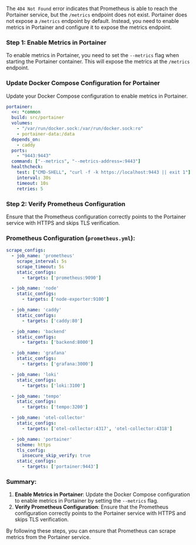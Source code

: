 The `404 Not Found` error indicates that Prometheus is able to reach the Portainer service, but the `/metrics` endpoint does not exist. Portainer does not expose a `/metrics` endpoint by default. Instead, you need to enable metrics in Portainer and configure it to expose the metrics endpoint.

### Step 1: Enable Metrics in Portainer

To enable metrics in Portainer, you need to set the `--metrics` flag when starting the Portainer container. This will expose the metrics at the `/metrics` endpoint.

### Update Docker Compose Configuration for Portainer

Update your Docker Compose configuration to enable metrics in Portainer.

```yaml
portainer:
  <<: *common
  build: src/portainer
  volumes:
    - "/var/run/docker.sock:/var/run/docker.sock:ro"
    - portainer-data:/data
  depends_on:
    - caddy
  ports:
    - "9443:9443"
  command: ["--metrics", "--metrics-address=:9443"]
  healthcheck:
    test: ["CMD-SHELL", "curl -f -k https://localhost:9443 || exit 1"]
    interval: 30s
    timeout: 10s
    retries: 5
```

### Step 2: Verify Prometheus Configuration

Ensure that the Prometheus configuration correctly points to the Portainer service with HTTPS and skips TLS verification.

### Prometheus Configuration (`prometheus.yml`):

```yaml
scrape_configs:
  - job_name: 'prometheus'
    scrape_interval: 5s
    scrape_timeout: 5s
    static_configs:
      - targets: ['prometheus:9090']

  - job_name: 'node'
    static_configs:
      - targets: ['node-exporter:9100']

  - job_name: 'caddy'
    static_configs:
      - targets: ['caddy:80']

  - job_name: 'backend'
    static_configs:
      - targets: ['backend:8000']

  - job_name: 'grafana'
    static_configs:
      - targets: ['grafana:3000']

  - job_name: 'loki'
    static_configs:
      - targets: ['loki:3100']

  - job_name: 'tempo'
    static_configs:
      - targets: ['tempo:3200']

  - job_name: 'otel-collector'
    static_configs:
      - targets: ['otel-collector:4317', 'otel-collector:4318']

  - job_name: 'portainer'
    scheme: https
    tls_config:
      insecure_skip_verify: true
    static_configs:
      - targets: ['portainer:9443']
```

### Summary:

1. **Enable Metrics in Portainer**: Update the Docker Compose configuration to enable metrics in Portainer by setting the `--metrics` flag.
2. **Verify Prometheus Configuration**: Ensure that the Prometheus configuration correctly points to the Portainer service with HTTPS and skips TLS verification.

By following these steps, you can ensure that Prometheus can scrape metrics from the Portainer service.